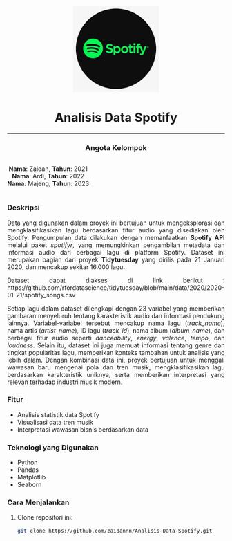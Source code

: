 <p align="center">
  <img src="https://github.com/zaidannn/Analisis-Data-Spotify/blob/main/Images/spotify.png" alt="Logo" width="200">
</p>

<h1 align="center">Analisis Data Spotify</h1>

---

<h3 align="center">Angota Kelompok</h3>

<p align="center">
  <ul style="list-style-type: none; padding: 0; text-align: center; display: inline-block;">
    <li><strong>Nama</strong>: Zaidan, <strong>Tahun</strong>: 2021</li>
    <li><strong>Nama</strong>: Ardi, <strong>Tahun</strong>: 2022</li>
    <li><strong>Nama</strong>: Majeng, <strong>Tahun</strong>: 2023</li>
  </ul>
</p>

### Deskripsi

<p align="justify">
Data yang digunakan dalam proyek ini bertujuan untuk mengeksplorasi dan mengklasifikasikan lagu berdasarkan fitur audio yang disediakan oleh Spotify. Pengumpulan data dilakukan dengan memanfaatkan <strong>Spotify API</strong> melalui paket <em>spotifyr</em>, yang memungkinkan pengambilan metadata dan informasi audio dari berbagai lagu di platform Spotify. Dataset ini merupakan bagian dari proyek <strong>Tidytuesday</strong> yang dirilis pada 21 Januari 2020, dan mencakup sekitar 16.000 lagu. 
</p>
<p align="justify">Dataset dapat diakses di link berikut : https://github.com/rfordatascience/tidytuesday/blob/main/data/2020/2020-01-21/spotify_songs.csv </p>

<p align="justify">
Setiap lagu dalam dataset dilengkapi dengan 23 variabel yang memberikan gambaran menyeluruh tentang karakteristik audio dan informasi pendukung lainnya. Variabel-variabel tersebut mencakup nama lagu (<em>track_name</em>), nama artis (<em>artist_name</em>), ID lagu (<em>track_id</em>), nama album (<em>album_name</em>), dan berbagai fitur audio seperti <em>danceability</em>, <em>energy</em>, <em>valence</em>, <em>tempo</em>, dan <em>loudness</em>. Selain itu, dataset ini juga memuat informasi tentang genre dan tingkat popularitas lagu, memberikan konteks tambahan untuk analisis yang lebih dalam. Dengan kombinasi data ini, proyek bertujuan untuk menggali wawasan baru mengenai pola dan tren musik, mengklasifikasikan lagu berdasarkan karakteristik uniknya, serta memberikan interpretasi yang relevan terhadap industri musik modern.
</p>

### Fitur
- Analisis statistik data Spotify
- Visualisasi data tren musik
- Interpretasi wawasan bisnis berdasarkan data

### Teknologi yang Digunakan
- Python
- Pandas
- Matplotlib
- Seaborn

### Cara Menjalankan
1. Clone repositori ini:
   ```bash
   git clone https://github.com/zaidannn/Analisis-Data-Spotify.git
